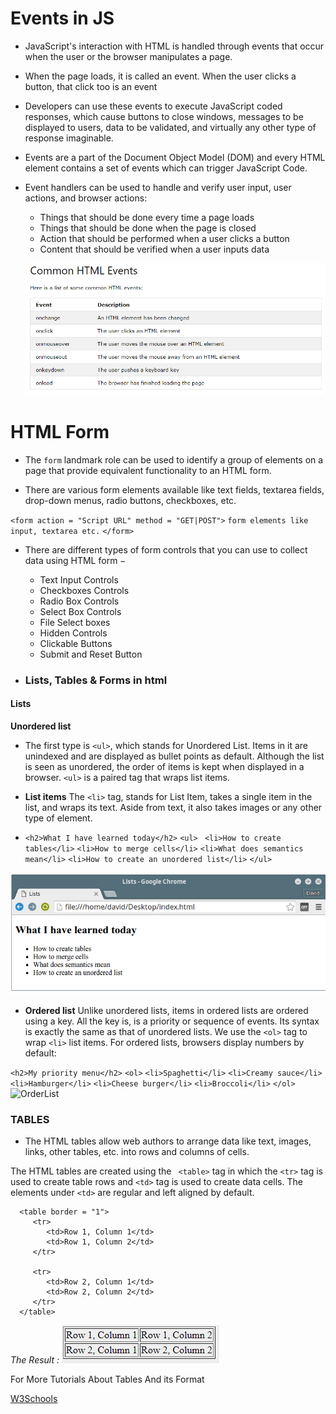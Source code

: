 # Events in JS #

- JavaScript's interaction with HTML is handled through events that occur when the user or the browser manipulates a page.

- When the page loads, it is called an event. When the user clicks a button, that click too is an event

- Developers can use these events to execute JavaScript coded responses, which cause buttons to close windows, messages to be displayed to users, data to be validated, and virtually any other type of response imaginable.

- Events are a part of the Document Object Model (DOM)  and every HTML element contains a set of events which can trigger JavaScript Code.

- Event handlers can be used to handle and verify user input, user actions, and browser actions:

     - Things that should be done every time a page loads
     - Things that should be done when the page is closed
     - Action that should be performed when a user clicks a button
     - Content that should be verified when a user inputs data

     ![Event](event.PNG)


# HTML Form #

- The `form` landmark role can be used to identify a group of elements on a page that provide equivalent functionality to an HTML form.

- There are various form elements available like text fields, textarea fields, drop-down menus, radio buttons, checkboxes, etc.

`<form action = "Script URL" method = "GET|POST">`
   `form elements like input, textarea etc.`
`</form>`

- There are different types of form controls that you can use to collect data using HTML form −

    - Text Input Controls
    - Checkboxes Controls
    - Radio Box Controls
    - Select Box Controls
    - File Select boxes
    - Hidden Controls
    -  Clickable Buttons
    - Submit and Reset Button

- ### Lists, Tables & Forms in html ###

#### Lists ###

**Unordered list**

- The first type is `<ul>`, which stands for Unordered List. Items in it are unindexed and are displayed as bullet points as default. Although the list is seen as unordered, the order of items is kept when displayed in a browser. `<ul>` is a paired tag that wraps list items.

- **List items**
The `<li>` tag, stands for List Item, takes a single item in the list, and wraps its text. Aside from text, it also takes images or any other type of element.

- `<h2>What I have learned today</h2>`
`<ul>`
       ` <li>How to create tables</li>`
        `<li>How to merge cells</li>`
        `<li>What does semantics mean</li>`
        `<li>How to create an unordered list</li>`
`</ul>`

![UnOrderlist](ul.PNG)

- **Ordered list**
Unlike unordered lists, items in ordered lists are ordered using a key. All the key is, is a priority or sequence of events. Its syntax is exactly the same as that of unordered lists. We use the `<ol>` tag to wrap `<li>` list items. For ordered lists, browsers display numbers by default:

`<h2>My priority menu</h2>`
`<ol>`
        `<li>Spaghetti</li>`
        `<li>Creamy sauce</li>`
        `<li>Hamburger</li>`
        `<li>Cheese burger</li>`
        `<li>Broccoli</li>`
`</ol>`
![OrderList](ol.PNG)

### TABLES ###

- The HTML tables allow web authors to arrange data like text, images, links, other tables, etc. into rows and columns of cells.

The HTML tables are created using the ` <table>` tag in which the `<tr>` tag is used to create table rows and `<td>` tag is used to create data cells. The elements under `<td>` are regular and left aligned by default.

     
      <table border = "1">
         <tr>
            <td>Row 1, Column 1</td>
            <td>Row 1, Column 2</td>
         </tr>
         
         <tr>
            <td>Row 2, Column 1</td>
            <td>Row 2, Column 2</td>
         </tr>
      </table>

*The Result :*
![Table](TD.PNG)

For More Tutorials About Tables And its Format 

[W3Schools](w3schools.com)



